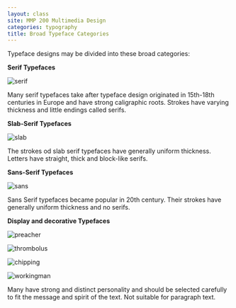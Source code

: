 ```yaml
---
layout: class
site: MMP 200 Multimedia Design
categories: typography
title: Broad Typeface Categories
---
```


Typeface designs may be divided into these broad categories:


**Serif Typefaces**

![serif]({{site.url}}/mmp200/assets/serif.png)

Many serif typefaces take after typeface design originated in 15th-18th centuries in Europe and have strong caligraphic roots. Strokes have varying thickness and little endings called serifs.


**Slab-Serif Typefaces**

![slab]({{site.url}}/mmp200/assets/slab.png)

The strokes od slab serif typefaces have generally uniform thickness. Letters have straight, thick and block-like serifs.


**Sans-Serif Typefaces**

![sans]({{site.url}}/mmp200/assets/sans.png)

Sans Serif typefaces became popular in 20th century. Their strokes have generally uniform thickness and no serifs.


**Display and decorative Typefaces**

![preacher]({{site.url}}/mmp200/assets/preacher.png)

![thrombolus]({{site.url}}/mmp200/assets/thrombolus.png)

![chipping]({{site.url}}/mmp200/assets/chipping.png)

![workingman]({{site.url}}/mmp200/assets/workingman.png)

Many have strong and distinct personality and should be selected carefully to fit the message and spirit of the text. Not suitable for paragraph text.
